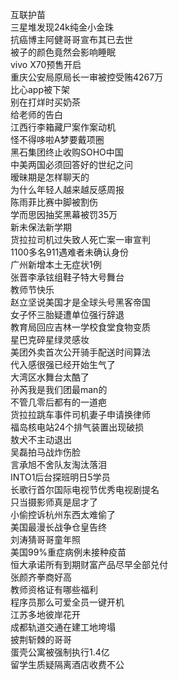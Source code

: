 互联护苗  
三星堆发现24k纯金小金珠  
抗癌博主阿健哥哥宣布其已去世  
被子的颜色竟然会影响睡眠  
vivo X70预售开启  
重庆公安局原局长一审被控受贿4267万  
比心app被下架  
别在打烊时买奶茶  
给老师的告白  
江西行李箱藏尸案作案动机  
怪不得哆啦A梦要戴项圈  
黑石集团终止收购SOHO中国  
中美两国必须回答好的世纪之问  
暧昧期是怎样聊天的  
为什么年轻人越来越反感周报  
陈雨菲比赛中脚被割伤  
学而思因抽奖黑幕被罚35万  
新未保法新学期  
货拉拉司机过失致人死亡案一审宣判  
1100多名911遇难者未确认身份  
广州新增本土无症状1例  
张晋李承铉组鞋子特大号舞台  
教师节快乐  
赵立坚说美国才是全球头号黑客帝国  
女子怀三胎疑遭单位强行辞退  
教育局回应吉林一学校食堂食物变质  
星巴克碎星绿灵感妆  
美团外卖首次公开骑手配送时间算法  
代入感很强已经开始生气了  
大湾区水舞台太酷了  
孙芮我是我们团最man的  
不管几零后都有的一道疤  
货拉拉跳车事件司机妻子申请换律师  
福岛核电站24个排气装置出现破损  
敖犬不主动退出  
吴磊拍马战炸伤脸  
言承旭不舍队友淘汰落泪  
INTO1后台探班明日5学员  
长歌行首尔国际电视节优秀电视剧提名  
只当摄影师真是屈才了  
小偷控诉杭州东西太难偷了  
美国最漫长战争仓皇告终  
刘涛猜哥哥童年照  
美国99%重症病例未接种疫苗  
恒大承诺所有到期财富产品尽早全部兑付  
张颜齐拳商好高  
教师资格证有哪些福利  
程序员那么可爱全员一键开机  
江苏多地彼岸花开  
成都轨道交通在建工地垮塌  
披荆斩棘的哥哥  
蛋壳公寓被强制执行1.4亿  
留学生质疑隔离酒店收费不公  
